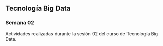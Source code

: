 ## Tecnología Big Data
### Semana 02

Actividades realizadas durante la sesión 02 del curso de Tecnología Big Data.
